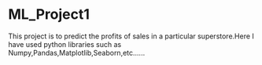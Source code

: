 # ML_Project1
This project is to predict the profits of sales in a particular superstore.Here I have used python libraries such as Numpy,Pandas,Matplotlib,Seaborn,etc......
